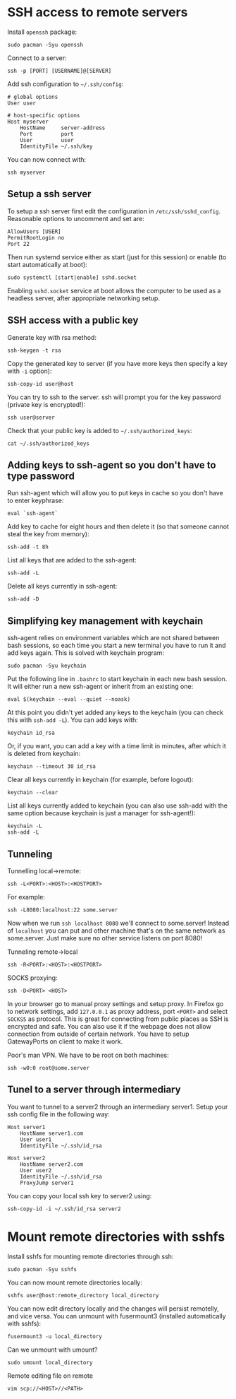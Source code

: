 # SSH access to remote servers

Install `openssh` package:
```
sudo pacman -Syu openssh
```

Connect to a server:
```
ssh -p [PORT] [USERNAME]@[SERVER]
```

Add ssh configuration to `~/.ssh/config`:
```
# global options
User user

# host-specific options
Host myserver
    HostName     server-address
    Port         port
    User         user
    IdentityFile ~/.ssh/key
```

You can now connect with:
```
ssh myserver
```

## Setup a ssh server

To setup a ssh server first edit the configuration in `/etc/ssh/sshd_config`. Reasonable options to uncomment and set are:
```
AllowUsers [USER]
PermitRootLogin no
Port 22
```

Then run systemd service either as start (just for this session) or enable (to start automatically at boot):
```
sudo systemctl [start|enable] sshd.socket
```

Enabling `sshd.socket` service at boot allows the computer to be used as a headless server, after appropriate networking setup.

## SSH access with a public key

Generate key with rsa method:
```
ssh-keygen -t rsa
```

Copy the generated key to server (if you have more keys then specify a key with `-i` option):
```
ssh-copy-id user@host
```

You can try to ssh to the server. ssh will prompt you for the key password (private key is encrypted!):
```
ssh user@server
```

Check that your public key is added to `~/.ssh/authorized_keys`:
```
cat ~/.ssh/authorized_keys
```

## Adding keys to ssh-agent so you don't have to type password

Run ssh-agent which will allow you to put keys in cache so you don't have to enter keyphrase:
```
eval `ssh-agent`
```

Add key to cache for eight hours and then delete it (so that someone cannot steal the key from memory):
```
ssh-add -t 8h
```

List all keys that are added to the ssh-agent:
```
ssh-add -L
```

Delete all keys currently in ssh-agent:
```
ssh-add -D
```

## Simplifying key management with keychain

ssh-agent relies on environment variables which are not shared between bash sessions, so each time you start a new terminal you have to run it and add keys again. This is solved with keychain program: 
```
sudo pacman -Syu keychain
```

Put the following line in `.bashrc` to start keychain in each new bash session. It will either run a new ssh-agent or inherit from an existing one:
```
eval $(keychain --eval --quiet --noask)
```

At this point you didn't yet added any keys to the keychain (you can check this with `ssh-add -L`). You can add keys with:
```
keychain id_rsa
```

Or, if you want, you can add a key with a time limit in minutes, after which it is deleted from keychain:
```
keychain --timeout 30 id_rsa
```

Clear all keys currently in keychain (for example, before logout):
```
keychain --clear
```

List all keys currently added to keychain (you can also use ssh-add with the same option because keychain is just a manager for ssh-agent!):
```
keychain -L
ssh-add -L
```

## Tunneling

Tunnelling local->remote:
```
ssh -L<PORT>:<HOST>:<HOSTPORT>
```

For example:
```
ssh -L8080:localhost:22 some.server
```

Now when we run `ssh localhost 8080` we'll connect to some.server! Instead of `localhost` you can put and other machine that's on the same network as some.server. Just make sure no other service listens on port 8080!

Tunneling remote->local
```
ssh -R<PORT>:<HOST>:<HOSTPORT>
```

SOCKS proxying:
```
ssh -D<PORT> <HOST>
```

In your browser go to manual proxy settings and setup proxy. In Firefox go to network settings, add `127.0.0.1` as proxy address, port `<PORT>` and select `SOCKS5` as protocol. This is great for connecting from public places as SSH is encrypted and safe. You can also use it if the webpage does not allow connection from outside of certain network. You have to setup GatewayPorts on client to make it work.

Poor's man VPN. We have to be root on both machines:
```
ssh -w0:0 root@some.server
```

## Tunel to a server through intermediary

You want to tunnel to a server2 through an intermediary server1. Setup your ssh config file in the following way:
```
Host server1
	HostName server1.com
	User user1
	IdentityFile ~/.ssh/id_rsa

Host server2
	HostName server2.com
	User user2
	IdentityFile ~/.ssh/id_rsa
	ProxyJump server1
```

You can copy your local ssh key to server2 using:
```
ssh-copy-id -i ~/.ssh/id_rsa server2
```

# Mount remote directories with sshfs

Install sshfs for mounting remote directories through ssh:
```
sudo pacman -Syu sshfs
```

You can now mount remote directories locally:
```
sshfs user@host:remote_directory local_directory
```

You can now edit directory locally and the changes will persist remotelly, and vice versa. You can unmount with fusermount3 (installed automatically with sshfs):
```
fusermount3 -u local_directory
```

Can we unmount with umount?
```
sudo umount local_directory
```

Remote editing file on remote
```
vim scp://<HOST>//<PATH>
```
